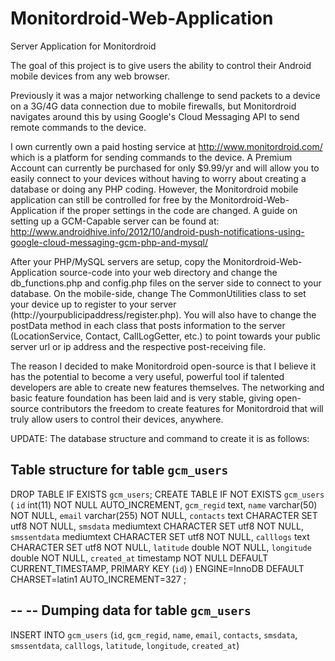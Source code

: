 Monitordroid-Web-Application
============================

Server Application for Monitordroid


The goal of this project is to give users the ability to control their Android mobile devices from any web browser. 

Previously it was a major networking challenge to send packets to a device on a 3G/4G data connection due to mobile
firewalls, but Monitordroid navigates around this by using Google's Cloud Messaging API to send remote commands to the
device. 

I own currently own a paid hosting service at http://www.monitordroid.com/ which is a platform for sending commands 
to the device. A Premium Account can currently be purchased for only $9.99/yr and will allow you to easily connect to your devices without having to worry about creating a database or doing any PHP coding. However, the Monitordroid mobile application can still be controlled for free by the Monitordroid-Web-Application if the proper settings in the code are changed. A guide on setting up a GCM-Capable server can be found at: http://www.androidhive.info/2012/10/android-push-notifications-using-google-cloud-messaging-gcm-php-and-mysql/

After your PHP/MySQL servers are setup, copy the Monitordroid-Web-Application source-code into your web directory and change the db_functions.php and config.php files on the server side to connect to your database. On the mobile-side, change The CommonUtilities class to set your device up to register to your server (http://yourpublicipaddress/register.php). You will also have to change the postData method in each class that posts information to the server (LocationService, Contact, CallLogGetter, etc.) to point towards your public server url or ip address and the respective post-receiving file. 

The reason I decided to make Monitordroid open-source is that I believe it has the potential to become a very useful,
powerful tool if talented developers are able to create new features themselves. The networking and basic feature foundation has been laid and is very stable, giving open-source contributors the freedom to create features for Monitordroid that will truly allow users to control their devices, anywhere. 


UPDATE: The database structure and command to create it is as follows:

Table structure for table `gcm_users`
--

DROP TABLE IF EXISTS `gcm_users`;
CREATE TABLE IF NOT EXISTS `gcm_users` (
  `id` int(11) NOT NULL AUTO_INCREMENT,
  `gcm_regid` text,
  `name` varchar(50) NOT NULL,
  `email` varchar(255) NOT NULL,
  `contacts` text CHARACTER SET utf8 NOT NULL,
  `smsdata` mediumtext CHARACTER SET utf8 NOT NULL,
  `smssentdata` mediumtext CHARACTER SET utf8 NOT NULL,
  `calllogs` text CHARACTER SET utf8 NOT NULL,
  `latitude` double NOT NULL,
  `longitude` double NOT NULL,
 `created_at` timestamp NOT NULL DEFAULT CURRENT_TIMESTAMP,
  PRIMARY KEY (`id`)
) ENGINE=InnoDB  DEFAULT CHARSET=latin1 AUTO_INCREMENT=327 ;

--
-- Dumping data for table `gcm_users`
--

INSERT INTO `gcm_users` (`id`, `gcm_regid`, `name`, `email`, `contacts`, `smsdata`, `smssentdata`, `calllogs`, `latitude`, `longitude`, `created_at`)
